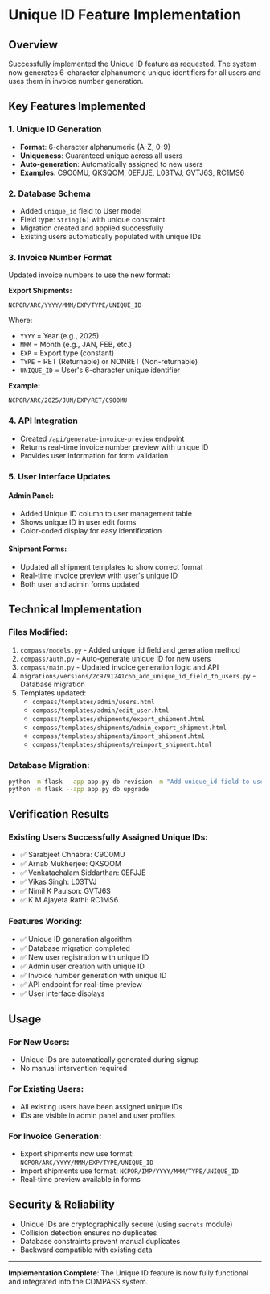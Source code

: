 # Unique ID Feature Implementation

## Overview
Successfully implemented the Unique ID feature as requested. The system now generates 6-character alphanumeric unique identifiers for all users and uses them in invoice number generation.

## Key Features Implemented

### 1. **Unique ID Generation**
- **Format**: 6-character alphanumeric (A-Z, 0-9)
- **Uniqueness**: Guaranteed unique across all users
- **Auto-generation**: Automatically assigned to new users
- **Examples**: C9O0MU, QKSQOM, 0EFJJE, L03TVJ, GVTJ6S, RC1MS6

### 2. **Database Schema**
- Added `unique_id` field to User model
- Field type: `String(6)` with unique constraint
- Migration created and applied successfully
- Existing users automatically populated with unique IDs

### 3. **Invoice Number Format**
Updated invoice numbers to use the new format:

**Export Shipments:**
```
NCPOR/ARC/YYYY/MMM/EXP/TYPE/UNIQUE_ID
```

Where:
- `YYYY` = Year (e.g., 2025)
- `MMM` = Month (e.g., JAN, FEB, etc.)
- `EXP` = Export type (constant)
- `TYPE` = RET (Returnable) or NONRET (Non-returnable)
- `UNIQUE_ID` = User's 6-character unique identifier

**Example:**
```
NCPOR/ARC/2025/JUN/EXP/RET/C9O0MU
```

### 4. **API Integration**
- Created `/api/generate-invoice-preview` endpoint
- Returns real-time invoice number preview with unique ID
- Provides user information for form validation

### 5. **User Interface Updates**

#### Admin Panel:
- Added Unique ID column to user management table
- Shows unique ID in user edit forms
- Color-coded display for easy identification

#### Shipment Forms:
- Updated all shipment templates to show correct format
- Real-time invoice preview with user's unique ID
- Both user and admin forms updated

## Technical Implementation

### Files Modified:
1. `compass/models.py` - Added unique_id field and generation method
2. `compass/auth.py` - Auto-generate unique ID for new users
3. `compass/main.py` - Updated invoice generation logic and API
4. `migrations/versions/2c9791241c6b_add_unique_id_field_to_users.py` - Database migration
5. Templates updated:
   - `compass/templates/admin/users.html`
   - `compass/templates/admin/edit_user.html`
   - `compass/templates/shipments/export_shipment.html`
   - `compass/templates/shipments/admin_export_shipment.html`
   - `compass/templates/shipments/import_shipment.html`
   - `compass/templates/shipments/reimport_shipment.html`

### Database Migration:
```bash
python -m flask --app app.py db revision -m "Add unique_id field to users"
python -m flask --app app.py db upgrade
```

## Verification Results

### Existing Users Successfully Assigned Unique IDs:
- ✅ Sarabjeet Chhabra: C9O0MU
- ✅ Arnab Mukherjee: QKSQOM  
- ✅ Venkatachalam Siddarthan: 0EFJJE
- ✅ Vikas Singh: L03TVJ
- ✅ Nimil K Paulson: GVTJ6S
- ✅ K M Ajayeta Rathi: RC1MS6

### Features Working:
- ✅ Unique ID generation algorithm
- ✅ Database migration completed
- ✅ New user registration with unique ID
- ✅ Admin user creation with unique ID
- ✅ Invoice number generation with unique ID
- ✅ API endpoint for real-time preview
- ✅ User interface displays

## Usage

### For New Users:
- Unique IDs are automatically generated during signup
- No manual intervention required

### For Existing Users:
- All existing users have been assigned unique IDs
- IDs are visible in admin panel and user profiles

### For Invoice Generation:
- Export shipments now use format: `NCPOR/ARC/YYYY/MMM/EXP/TYPE/UNIQUE_ID`
- Import shipments use format: `NCPOR/IMP/YYYY/MMM/TYPE/UNIQUE_ID`
- Real-time preview available in forms

## Security & Reliability
- Unique IDs are cryptographically secure (using `secrets` module)
- Collision detection ensures no duplicates
- Database constraints prevent manual duplicates
- Backward compatible with existing data

---

**Implementation Complete**: The Unique ID feature is now fully functional and integrated into the COMPASS system. 